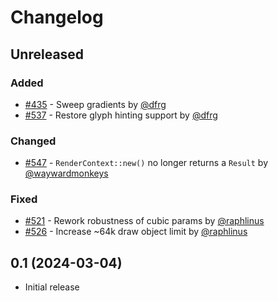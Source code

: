 # Changelog

<!-- Instructions

This changelog follows the patterns described here: <https://keepachangelog.com/en/1.0.0/>.

Subheadings to categorize changes are `added, changed, deprecated, removed, fixed, security`.

-->

## Unreleased

### Added

- [#435](https://github.com/linebender/vello/pull/435) - Sweep gradients by [@dfrg](https://github.com/drfg)
- [#537](https://github.com/linebender/vello/pull/537) - Restore glyph hinting support by [@dfrg](https://github.com/drfg)

### Changed

- [#547](https://github.com/linebender/vello/pull/547) - `RenderContext::new()` no longer returns a `Result` by [@waywardmonkeys](https://github.com/waywardmonkeys)

### Fixed

- [#521](https://github.com/linebender/vello/pull/521) - Rework robustness of cubic params by [@raphlinus](https://github.com/raphlinus)
- [#526](https://github.com/linebender/vello/pull/526) - Increase ~64k draw object limit by [@raphlinus](https://github.com/raphlinus)

## 0.1 (2024-03-04)

- Initial release

